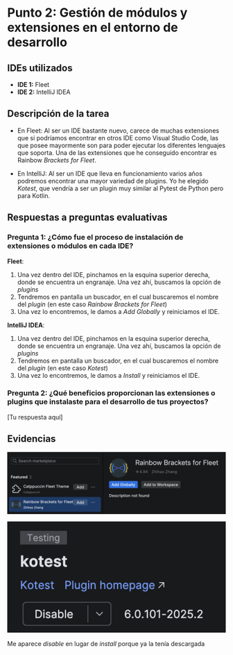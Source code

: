 # Punto 2: Gestión de módulos y extensiones en el entorno de desarrollo

## IDEs utilizados
- **IDE 1:** Fleet
- **IDE 2:** IntelliJ IDEA

## Descripción de la tarea

- En Fleet: Al ser un IDE bastante nuevo, carece de muchas extensiones que si podríamos encontrar en otros IDE como Visual Studio Code, las que posee mayormente son para poder ejecutar los diferentes lenguajes que soporta. Una de las extensiones que he conseguido encontrar es Rainbow *Brackets for Fleet*.

- En IntelliJ: Al ser un IDE que lleva en funcionamiento varios años podremos encontrar una mayor variedad de plugins. Yo he elegido *Kotest*, que vendría a ser un plugin muy similar al Pytest de Python pero para Kotlin.

## Respuestas a preguntas evaluativas

### Pregunta 1: ¿Cómo fue el proceso de instalación de extensiones o módulos en cada IDE?

**Fleet**:

1. Una vez dentro del IDE, pinchamos en la esquina superior derecha, donde se encuentra un engranaje. Una vez ahí, buscamos la opción de *plugins*
2. Tendremos en pantalla un buscador, en el cual buscaremos el nombre del *plugin* (en este caso *Rainbow Brackets for Fleet*) 
3. Una vez lo encontremos, le damos a *Add Globally* y reiniciamos el IDE.

**IntelliJ IDEA**:

1. Una vez dentro del IDE, pinchamos en la esquina superior derecha, donde se encuentra un engranaje. Una vez ahí, buscamos la opción de *plugins*
2. Tendremos en pantalla un buscador, en el cual buscaremos el nombre del *plugin* (en este caso *Kotest*) 
3. Una vez lo encontremos, le damos a *Install* y reiniciamos el IDE.



### Pregunta 2: ¿Qué beneficios proporcionan las extensiones o plugins que instalaste para el desarrollo de tus proyectos?
[Tu respuesta aquí]

## Evidencias
![Panel de extensiones IDE 1](https://github.com/IES-Rafael-Alberti/2526-u2-2-1-ides-g1_-adjunte_aqui_el_nombre_del_equipo/blob/main/entregas_individuales/AGC/capturas/extension%20fleet.png)


![Panel de extensiones IDE 2](https://github.com/IES-Rafael-Alberti/2526-u2-2-1-ides-g1_-adjunte_aqui_el_nombre_del_equipo/blob/main/entregas_individuales/AGC/capturas/extension%20idea.png)

Me aparece *disable* en lugar de *install* porque ya la tenía descargada
